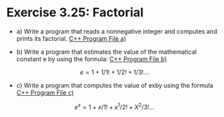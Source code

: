 # Exercise 3.25: Factorial

- a) Write a program that reads a nonnegative integer and computes and prints its factorial. [C++ Program File a)](p03_25a.cpp)

- b) Write a program that estimates the value of the mathematical constant e by using the formula: [C++ Program File b)](p03_25b.cpp)

$$e = 1 + 1/1! + 1/2! + 1/3!...$$

- c) Write a program that computes the value of exby using the formula [C++ Program File c)](p03_25c.cpp)

$$e^x = 1 + x/1! + x^1/2! + X^2/3!...$$